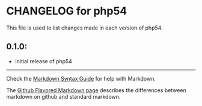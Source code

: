 # CHANGELOG for php54

This file is used to list changes made in each version of php54.

## 0.1.0:

* Initial release of php54

- - -
Check the [Markdown Syntax Guide](http://daringfireball.net/projects/markdown/syntax) for help with Markdown.

The [Github Flavored Markdown page](http://github.github.com/github-flavored-markdown/) describes the differences between markdown on github and standard markdown.

